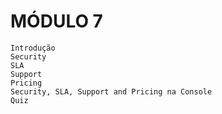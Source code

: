 # MÓDULO 7

    Introdução
    Security
    SLA
    Support
    Pricing
    Security, SLA, Support and Pricing na Console
    Quiz

